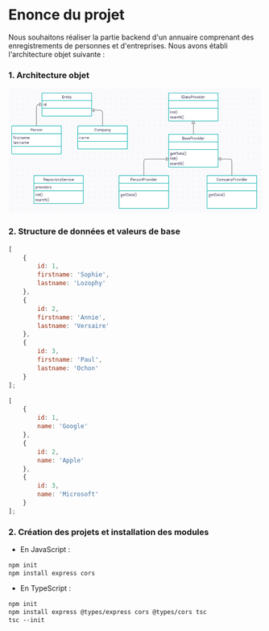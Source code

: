 # Enonce du projet

Nous souhaitons réaliser la partie backend d'un annuaire comprenant des enregistrements de personnes et d'entreprises. Nous avons établi l'architecture objet suivante :

### 1. Architecture objet

<img src="diagram.png"/>

### 2. Structure de données et valeurs de base

```js
[
    {
        id: 1,
        firstname: 'Sophie',
        lastname: 'Lozophy'
    },
    {
        id: 2,
        firstname: 'Annie',
        lastname: 'Versaire'
    },
    {
        id: 3,
        firstname: 'Paul',
        lastname: 'Ochon'
    }
];
```

```js
[
    {
        id: 1,
        name: 'Google'
    },
    {
        id: 2,
        name: 'Apple'
    },
    {
        id: 3,
        name: 'Microsoft'
    }
];
```

### 2. Création des projets et installation des modules

- En JavaScript :

```
npm init
npm install express cors
```

- En TypeScript :

```
npm init
npm install express @types/express cors @types/cors tsc
tsc --init
```